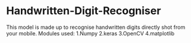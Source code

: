 # Handwritten-Digit-Recogniser
This model is made up to recognise handwritten digits directly shot from your mobile.
Modules used:
1.Numpy
2.keras
3.OpenCV
4.matplotlib
